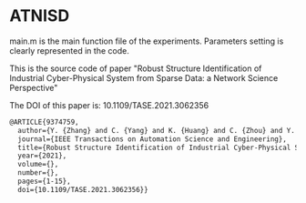 # ATNISD

main.m is the main function file of the experiments. Parameters setting is clearly represented in the code.

This is the source code of paper "Robust Structure Identification of Industrial Cyber-Physical System from Sparse Data: a Network Science Perspective"

The DOI of this paper is: 10.1109/TASE.2021.3062356

``` latex
@ARTICLE{9374759,
  author={Y. {Zhang} and C. {Yang} and K. {Huang} and C. {Zhou} and Y. {Li}},
  journal={IEEE Transactions on Automation Science and Engineering}, 
  title={Robust Structure Identification of Industrial Cyber-Physical System From Sparse Data: A Network Science Perspective}, 
  year={2021},
  volume={},
  number={},
  pages={1-15},
  doi={10.1109/TASE.2021.3062356}}
  ```

